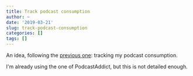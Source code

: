 ```yaml
---
title: Track podcast consumption
author: ~
date: '2019-03-21'
slug: track-podcast-consumption
categories: []
tags: []
---
```


An idea, following the [previous one](/2019/03/21/phone-app-to-record-usage/): tracking my podcast consumption.

I'm already using the one of PodcastAddict, but this is not detailed enough.

